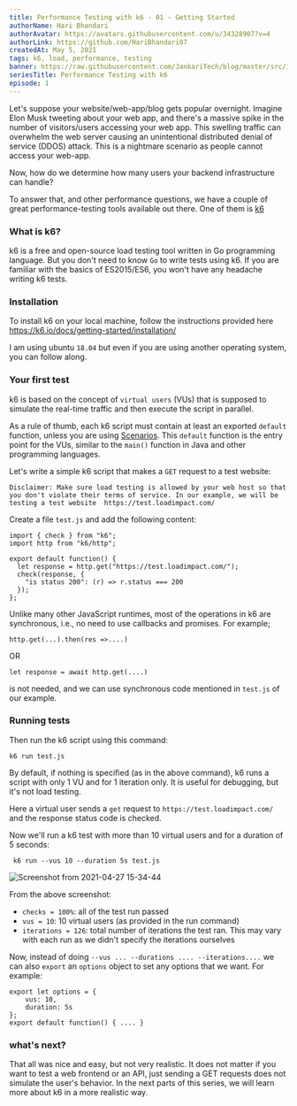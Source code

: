 ```yaml
---
title: Performance Testing with k6 - 01 - Getting Started
authorName: Hari Bhandari
authorAvatar: https://avatars.githubusercontent.com/u/34328907?v=4
authorLink: https://github.com/HariBhandari07
createdAt: May 5, 2021
tags: k6, load, performance, testing
banner: https://raw.githubusercontent.com/JankariTech/blog/master/src/imgs/fallback_banner.png
seriesTitle: Performance Testing with k6
episode: 1
---
```

Let's suppose your website/web-app/blog gets popular overnight. Imagine Elon Musk tweeting about your web app, and there's a massive spike in the number of visitors/users
 accessing your web app. This swelling traffic can overwhelm the web server causing an unintentional distributed denial of service (DDOS) attack. This is a nightmare scenario as people cannot access your web-app.

Now, how do we determine how many users your backend infrastructure can handle?

To answer that, and other performance questions, we have a couple of great performance-testing tools available out there. One of them is [k6](https://k6.io/)

### What is k6?
k6 is a free and open-source load testing tool written in Go programming language. But you don't need to know `Go` to write tests using k6.
If you are familiar with the basics of ES2015/ES6, you won't have any headache writing k6 tests.

### Installation
To install k6 on your local machine, follow the instructions provided here https://k6.io/docs/getting-started/installation/

I am using ubuntu `18.04` but even if you are using another operating system, you can follow along.

### Your first test

k6 is based on the concept of `virtual users` (VUs) that is supposed to simulate the real-time traffic and then execute the script in parallel.

As a rule of thumb, each k6 script must contain at least an exported `default` function, unless you are using [Scenarios](https://k6.io/docs/using-k6/scenarios/).
This `default` function is the entry point for the VUs, similar to the `main()` function in Java and other programming languages.

Let's write a simple k6 script that makes a `GET` request to a test website:

`Disclaimer: Make sure load testing is allowed by your web host so that you don't violate their terms of service. In our example, we will be testing a test website  https://test.loadimpact.com/`

Create a file `test.js` and add the following content:
```
import { check } from "k6";
import http from "k6/http";

export default function() {
  let response = http.get("https://test.loadimpact.com/");
  check(response, {
    "is status 200": (r) => r.status === 200
  });
};
```

Unlike many other JavaScript runtimes, most of the operations in k6 are synchronous, i.e., no need to use callbacks and promises.
For example;
```
http.get(...).then(res =>....)
```
OR
```
let response = await http.get(....)
```
is not needed, and we can use synchronous code mentioned in `test.js` of our example.

### Running tests
Then run the k6 script using this command:
```
k6 run test.js
```

By default, if nothing is specified (as in the above command), k6 runs a script with only 1 VU and for 1 iteration only. It is useful for debugging, but it's not load testing.

Here a virtual user sends a `get` request to `https://test.loadimpact.com/` and the response status code is checked.

Now we'll run a k6 test with more than 10 virtual users and for a duration of 5 seconds:

```
 k6 run --vus 10 --duration 5s test.js
 ```

![Screenshot from 2021-04-27 15-34-44](https://user-images.githubusercontent.com/34328907/116222217-1bd33600-a76e-11eb-8ea5-86874d07cb00.png)

From the above screenshot:
- `checks = 100%`: all of the test run passed
- `vus = 10`: 10 virtual users (as provided in the run command)
- `iterations = 126`: total number of iterations the test ran. This may vary with each run as we didn't specify the iterations ourselves


Now, instead of doing `--vus ... --durations .... --iterations....` we can also `export` an `options` object to set any options that we want. For example:
```
export let options = {
    vus: 10,
    duration: 5s
};
export default function() { .... }
```


### what's next?
That all was nice and easy, but not very realistic. It does not matter if you want to test a web frontend or an API, just sending a GET requests does not simulate the user's behavior. In the next parts of this series, we will learn more about k6 in a more realistic way.
